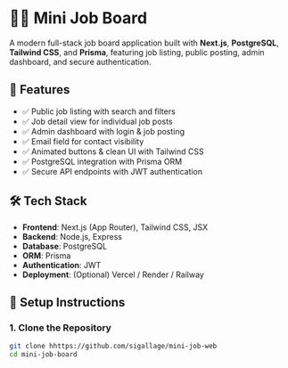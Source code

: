 # 🧑‍💼 Mini Job Board

A modern full-stack job board application built with **Next.js**, **PostgreSQL**, **Tailwind CSS**, and **Prisma**, featuring job listing, public posting, admin dashboard, and secure authentication.

## 🚀 Features

- ✅ Public job listing with search and filters
- ✅ Job detail view for individual job posts
- ✅ Admin dashboard with login & job posting
- ✅ Email field for contact visibility
- ✅ Animated buttons & clean UI with Tailwind CSS
- ✅ PostgreSQL integration with Prisma ORM
- ✅ Secure API endpoints with JWT authentication

## 🛠️ Tech Stack

- **Frontend**: Next.js (App Router), Tailwind CSS, JSX
- **Backend**: Node.js, Express
- **Database**: PostgreSQL
- **ORM**: Prisma
- **Authentication**: JWT
- **Deployment**: (Optional) Vercel / Render / Railway

## 🧾 Setup Instructions

### 1. Clone the Repository

```bash
git clone hhttps://github.com/sigallage/mini-job-web
cd mini-job-board
